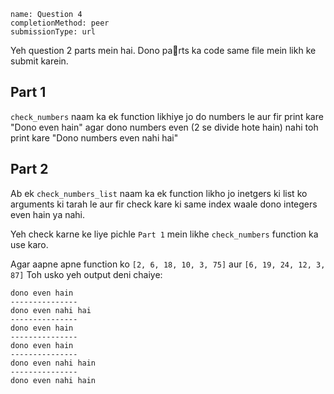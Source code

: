 ```ngMeta
name: Question 4
completionMethod: peer
submissionType: url
```

Yeh question 2 parts mein hai. Dono parts ka code same file mein likh ke submit karein.

## Part 1

`check_numbers` naam ka ek function likhiye jo do numbers le aur fir print kare "Dono even hain" agar dono numbers even (2 se divide hote hain) nahi toh print kare "Dono numbers even nahi hai"


## Part 2
Ab ek `check_numbers_list` naam ka ek function likho jo inetgers ki list ko arguments ki tarah le aur fir check kare ki same index waale dono integers even hain ya nahi.

Yeh check karne ke liye pichle `Part 1` mein likhe `check_numbers` function ka use karo.

Agar aapne apne function ko `[2, 6, 18, 10, 3, 75]` aur `[6, 19, 24, 12, 3, 87]` Toh usko yeh output deni chaiye:

```
dono even hain
---------------
dono even nahi hai
---------------
dono even hain
---------------
dono even hain
---------------
dono even nahi hain
---------------
dono even nahi hain
```
